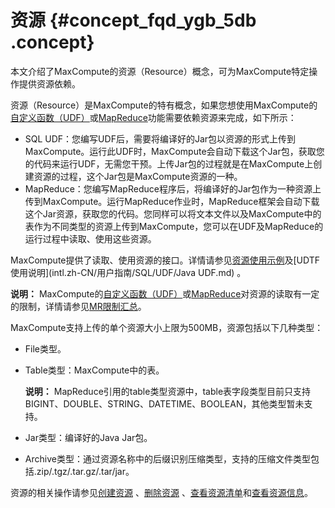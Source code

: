 # 资源 {#concept_fqd_ygb_5db .concept}

本文介绍了MaxCompute的资源（Resource）概念，可为MaxCompute特定操作提供资源依赖。

资源（Resource）是MaxCompute的特有概念，如果您想使用MaxCompute的[自定义函数（UDF）](intl.zh-CN/用户指南/SQL/UDF/UDF概述.md)或[MapReduce](intl.zh-CN/用户指南/MapReduce/概要/MapReduce概述.md)功能需要依赖资源来完成，如下所示：

-   SQL UDF：您编写UDF后，需要将编译好的Jar包以资源的形式上传到MaxCompute。运行此UDF时，MaxCompute会自动下载这个Jar包，获取您的代码来运行UDF，无需您干预。上传Jar包的过程就是在MaxCompute上创建资源的过程，这个Jar包是MaxCompute资源的一种。
-   MapReduce：您编写MapReduce程序后，将编译好的Jar包作为一种资源上传到MaxCompute。运行MapReduce作业时，MapReduce框架会自动下载这个Jar资源，获取您的代码。您同样可以将文本文件以及MaxCompute中的表作为不同类型的资源上传到MaxCompute，您可以在UDF及MapReduce的运行过程中读取、使用这些资源。

MaxCompute提供了读取、使用资源的接口。详情请参见[资源使用示例](intl.zh-CN/用户指南/MapReduce/示例程序/使用资源示例.md)及[UDTF 使用说明](intl.zh-CN/用户指南/SQL/UDF/Java UDF.md) 。

**说明：** MaxCompute的[自定义函数（UDF）](intl.zh-CN/用户指南/SQL/UDF/UDF概述.md)或[MapReduce](intl.zh-CN/用户指南/MapReduce/概要/MapReduce概述.md)对资源的读取有一定的限制，详情请参见[MR限制汇总](intl.zh-CN/用户指南/MapReduce/MR限制项汇总.md)。

MaxCompute支持上传的单个资源大小上限为500MB，资源包括以下几种类型：

-   File类型。
-   Table类型：MaxCompute中的表。

    **说明：** MapReduce引用的table类型资源中，table表字段类型目前只支持BIGINT、DOUBLE、STRING、DATETIME、BOOLEAN，其他类型暂未支持。

-   Jar类型：编译好的Java Jar包。
-   Archive类型：通过资源名称中的后缀识别压缩类型，支持的压缩文件类型包括.zip/.tgz/.tar.gz/.tar/jar。

资源的相关操作请参见[创建资源](intl.zh-CN/用户指南/常用命令/资源操作.md) 、[删除资源](intl.zh-CN/用户指南/常用命令/资源操作.md) 、[查看资源清单](intl.zh-CN/用户指南/常用命令/资源操作.md)和[查看资源信息](intl.zh-CN/用户指南/常用命令/资源操作.md)。

